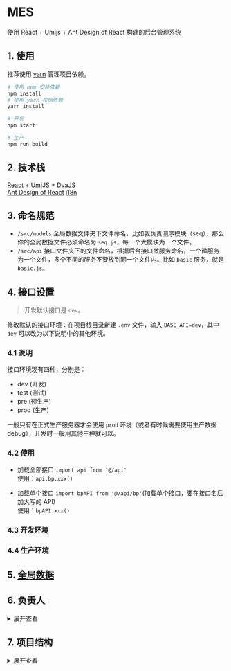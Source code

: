 # MES

使用 React + Umijs + Ant Design of React 构建的后台管理系统

## 1. 使用

推荐使用 [yarn](https://yarn.bootcss.com/) 管理项目依赖。

```bash
# 使用 npm 安装依赖
npm install
# 使用 yarn 按照依赖
yarn install

# 开发
npm start

# 生产
npm run build
```

## 2. 技术栈

[React](https://zh-hans.reactjs.org/) + [UmiJS](https://umijs.org/zh/) + [DvaJS](https://dvajs.com/)  
[Ant Design of React](https://ant.design/docs/react/introduce-cn) [i18n](https://github.com/formatjs/react-intl)

## 3. 命名规范

- `/src/models` 全局数据文件夹下文件命名，比如我负责测序模块（seq），那么你的全局数据文件必须命名为 `seq.js`，每一个大模块为一个文件。
- `/src/api` 接口文件夹下的文件命名，根据后台接口微服务命名，一个微服务为一个文件，多个不同的服务不要放到同一个文件内。比如 `basic` 服务，就是 `basic.js`。

## 4. 接口设置

> 开发默认接口是 `dev`。

修改默认的接口环境：在项目根目录新建 `.env` 文件，输入 `BASE_API=dev`，其中 `dev` 可以改为以下说明中的其他环境。

### 4.1 说明

接口环境现有四种，分别是：

- dev (开发)
- test (测试)
- pre (预生产)
- prod (生产)

一般只有在正式生产服务器才会使用 `prod` 环境（或者有时候需要使用生产数据 debug），开发时一般用其他三种就可以。

### 4.2 使用

- 加载全部接口 `import api from '@/api'`  
  使用：`api.bp.xxx()`

- 加载单个接口 `import bpAPI from '@/api/bp'`(加载单个接口，要在接口名后加大写的 API)  
  使用：`bpAPI.xxx()`

### 4.3 开发环境

### 4.4 生产环境

## 5. [全局数据](/docs/全局数据.md)

## 6. 负责人

<details>
<summary>展开查看</summary>
<pre><code>
多肽合成：石雷
业务伙伴：石雷
测序管理：孟禹丞
用户权限：孟禹丞
高通量：孟禹丞 + 吴贺珍
物料项目：
RNA合成：王星名 -> 吴贺珍
人事管理：吴贺珍
采购管理：王星名 -> 张文惠
系统管理：张文慧
</code></pre>
</details>

## 7. 项目结构

<details>
<summary>展开查看</summary>
<pre>
<code>
|—— config/ 项目配置文件
|   |—— router/ 路由文件夹
|   |   |—— **.js 各模块路由
|   |   |—— index.js 路由入口
|   |
|   |—— config.js 编译时配置文件
|
|—— public/ 静态资源文件
|
|—— src/ 源码
|   |—— api/ 接口文件
|   |   |—— *** 根据后台微服务拆分接口文件
|   |   |—— index.js 接口根模块
|   |
|   |—— assets/ 资源文件（会被webpack打包）
|   |
|   |—— components/ 全局组件
|   |
|   |—— layouts/ 布局
|   |
|   |—— locales/ i18n国际化
|   |
|   |—— models/ 全局数据
|   |
|   |—— pages/ 页面 每个项目大模块一个文件夹，模块下的页面也是一个文件夹，入口都是`index.jsx`，页面内的局部组件都放到页面文件夹的components目录下
|   |   |—— .umi/ 此目录自动生成，不要修改/删除
|   |   |—— seq/ 测序模块
|   |       |—— order/ 测序订单
|   |           |—— components/ 页面内组件
|   |           |—— index.jsx 页面入口
|   |
|   |—— utils/ 工具函数
|   |
|   |—— app.js 运行时配置文件
|   |—— global.jsx 项目入口
|   |—— global.less 全局样式
|
|—— .env 环境变量文件（不提交到远程仓库）
|
|—— .gitignore
|
|—— CHANGELOG.md 更新日志 
|
|—— jsconfig.json vscode编辑器JS项目配置
|
|—— package.json npm包文件
|
|—— README.md 项目说明
</code>
</pre>
</details>
